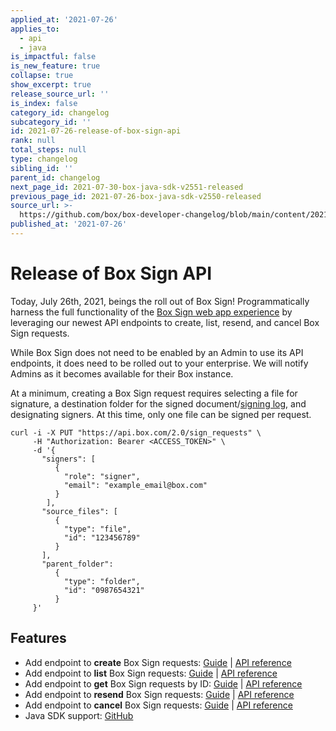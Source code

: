```yaml
---
applied_at: '2021-07-26'
applies_to:
  - api
  - java
is_impactful: false
is_new_feature: true
collapse: true
show_excerpt: true
release_source_url: ''
is_index: false
category_id: changelog
subcategory_id: ''
id: 2021-07-26-release-of-box-sign-api
rank: null
total_steps: null
type: changelog
sibling_id: ''
parent_id: changelog
next_page_id: 2021-07-30-box-java-sdk-v2551-released
previous_page_id: 2021-07-26-box-java-sdk-v2550-released
source_url: >-
  https://github.com/box/box-developer-changelog/blob/main/content/2021/07-26-release-of-box-sign-api.md
published_at: '2021-07-26'
---
```

# Release of Box Sign API

Today, July 26th, 2021, beings the roll out of Box Sign! Programmatically
harness the full functionality of the [Box Sign web app experience][webapp] by
leveraging our newest API endpoints to create, list, resend, and cancel Box Sign
requests.

While Box Sign does not need to be enabled by an Admin to use its API endpoints,
it does need to be rolled out to your enterprise. We will notify Admins as it
becomes available for their Box instance.

<!-- more -->

At a minimum, creating a Box Sign request requires selecting a file for
signature, a destination folder for the signed document/[signing log][log], and
designating signers. At this time, only one file can be signed per request.

```curl 
curl -i -X PUT "https://api.box.com/2.0/sign_requests" \
     -H "Authorization: Bearer <ACCESS_TOKEN>" \
     -d '{
       "signers": [
          {    
            "role": "signer",
            "email": "example_email@box.com"
          }
        ],
       "source_files": [
          {
            "type": "file",
            "id": "123456789"
          }
       ],
       "parent_folder": 
          {
            "type": "folder",
            "id": "0987654321"
          }
     }'
```

## Features

* Add endpoint to **create** Box Sign requests: [Guide][c] |
[API reference][c_ref]
* Add endpoint to **list** Box Sign requests: [Guide][l] |
[API reference][l_ref]
* Add endpoint to **get** Box Sign requests by ID: [Guide][g] |
[API reference][g_ref]
* Add endpoint to **resend** Box Sign requests: [Guide][r] |
[API reference][r_ref]
* Add endpoint to **cancel** Box Sign requests: [Guide][ca] |
[API reference][ca_ref]
* Java SDK support: [GitHub][gh]

[webapp]: https://support.box.com/hc/en-us/articles/4404086827411-Introducing-Box-Sign
[log]: https://support.box.com/hc/en-us/articles/4404095202579-Viewing-the-signing-log
[c]: g://box-sign/create-sign-request
[c_ref]: e:///post-sign-requests
[l]: g://box-sign/list-sign-requests/#all
[l_ref]: e://get-sign-requests
[g]: g://box-sign/list-sign-requests/#by-id
[g_ref]: e://get-sign-requests-id
[r]: g://box-sign/resend-sign-request
[r_ref]: e://post-sign-requests-id-resend
[ca]: g://box-sign/cancel-sign-request
[ca_ref]: e://post-sign-requests-id-cancel
[gh]: https://github.com/box/box-java-sdk/blob/main/doc/sign_requests.md